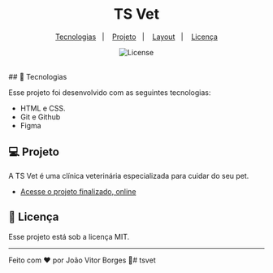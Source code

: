 <h1 align="center"> TS Vet  </h1>

<p align="center">
  <a href="#-tecnologias">Tecnologias</a>&nbsp;&nbsp;&nbsp;|&nbsp;&nbsp;&nbsp;
  <a href="#-projeto">Projeto</a>&nbsp;&nbsp;&nbsp;|&nbsp;&nbsp;&nbsp;
  <a href="#-layout">Layout</a>&nbsp;&nbsp;&nbsp;|&nbsp;&nbsp;&nbsp;
  <a href="#memo-licença">Licença</a>
</p>

<p align="center">
  <img alt="License" src="https://img.shields.io/static/v1?label=license&message=MIT&color=49AA26&labelColor=000000">
</p>

<br>
## 🚀 Tecnologias

Esse projeto foi desenvolvido com as seguintes tecnologias:

- HTML e CSS.
- Git e Github
- Figma

## 💻 Projeto

A TS Vet é uma clínica veterinária especializada para cuidar do seu pet.

- [Acesse o projeto finalizado, online](https://joao-vitorb.github.io/tsvet)

## :memo: Licença

Esse projeto está sob a licença MIT.

---

Feito com ♥ por João Vitor Borges :wave:# tsvet

